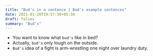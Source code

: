 ```yaml
---
title: "Bud's in a sentence | Bud's example sentences"
date: 2021-01-20T19:57:50+05:30
draft: falses
summary: "Bud's"
---
```

- You want to know what `bud's` like in bed?
- Actually, `bud's` only tough on the outside.
- `Bud's` idea of a fight is arm-wrestling one night over laundry duty.
                 
